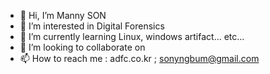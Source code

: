 - 👋 Hi, I’m Manny SON
- 👀 I’m interested in Digital Forensics
- 🌱 I’m currently learning Linux, windows artifact... etc...
- 💞️ I’m looking to collaborate on 
- 📫 How to reach me : adfc.co.kr ; sonyngbum@gmail.com

<!---
sonyongbum/sonyongbum is a ✨ special ✨ repository because its `README.md` (this file) appears on your GitHub profile.
You can click the Preview link to take a look at your changes.
--->
